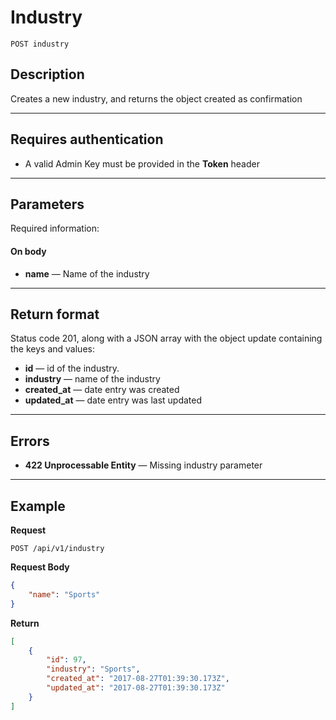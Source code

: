 # Industry

    POST industry

## Description
Creates a new industry, and returns the object created as confirmation

***

## Requires authentication
* A valid Admin Key must be provided in the **Token** header

***

## Parameters
Required information:

#### On body

- **name** — Name of the industry

***

## Return format
Status code 201, along with a JSON array with the object update containing the keys and values:

- **id** — id of the industry.
- **industry** — name of the industry
- **created_at** — date entry was created
- **updated_at** — date entry was last updated

***

## Errors

- **422 Unprocessable Entity** — Missing industry parameter

***

## Example
**Request**

    POST /api/v1/industry

**Request Body**

``` json
{
	"name": "Sports"
}
```

**Return**
``` json
[
    {
        "id": 97,
        "industry": "Sports",
        "created_at": "2017-08-27T01:39:30.173Z",
        "updated_at": "2017-08-27T01:39:30.173Z"
    }
]
```
